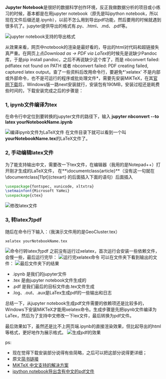 **Jupyter Notebook**是很好的数据科学创作环境，反正我做数据分析的项目或小练习的时候，基本都是在用jupyter notebook（原先是叫ipython notebook，所以现在文件后缀还是.ipynb），以前不怎么用到导出pdf功能，然后要用的时候就遇到很多坑了。jupyter提供导出的格式有.py、.html、.md、.pdf等。

![jupyter notebook支持的导出格式](https://upload-images.jianshu.io/upload_images/2473543-b37f85b5584364b9.png?imageMogr2/auto-orient/strip%7CimageView2/2/w/1240)

从效果来看，网页中notebook的渲染是最好看的，导出的html对代码和超链接失真严重。在网页上点*Download as -> PDF via LaTex*的时候先是说缺少Pandoc库，于是pip install pandoc，之后不再说缺少这个库了，而是
 nbconvert failed: pdflatex not found on PATH 或者 nbconvert failed: PDF creating failed, captured latex output。查了一些资料后改用命令行，要避免*'xelatex' 不是内部或外部命令，也不是可运行的程序或批处理文件*，需要先安装MiKTeX，在其[官网下载](https://miktex.org/download)后，Windows版一路next安装就行，安装包有190MB，安装过程还是耗费些时间的，下载安装完成之后的步骤是：

### 1, ipynb文件编译为tex 
在命令行中定位到要转换的jupyter文件的路径下，输入
 **jupyter nbconvert --to latex yourNotebookName.ipynb**

![编译ipynb文件为LaTeX文件](https://upload-images.jianshu.io/upload_images/2473543-3066970796a6043b.png?imageMogr2/auto-orient/strip%7CimageView2/2/w/1240)
在文件目录下就可以看到一个叫**yourNotebookName.tex**的LaTeX文件了。
### 2, 手动编辑latex文件
为了能支持输出中文，需要改一下tex文件，在编辑器（我用的是Notepad++）打开刚才生成的LaTeX文件，
在**\documentclass{article}**（没有这一句就在\documentclass[11pt]{ctexart} 的后面插入下面的语句）后面插入
```latex
\usepackage{fontspec, xunicode, xltxtra}
\setmainfont{Microsoft YaHei}
\usepackage{ctex}
```
![修改latex文件](https://upload-images.jianshu.io/upload_images/2473543-898fdf8271689505.png?imageMogr2/auto-orient/strip%7CimageView2/2/w/1240)

### 3, 转latex为pdf
随后在命令行下输入：（我演示文件用的是GeoCluster.tex）
```
xelatex yourNotebookName.tex
```
![命令行转latex为pdf](https://upload-images.jianshu.io/upload_images/2473543-6624da52f9d4d9d1.png?imageMogr2/auto-orient/strip%7CimageView2/2/w/1240)
之前没有运行过xelatex，首次运行会安装一些依赖文件，会慢一些，最后运行完毕：
![运行完xelatex命令](https://upload-images.jianshu.io/upload_images/2473543-192ac8f3fe434b96.png?imageMogr2/auto-orient/strip%7CimageView2/2/w/1240)
可以在文件夹下看到输出的文件：
![最后文件夹下的结果](https://upload-images.jianshu.io/upload_images/2473543-c7f89da3bad6866f.png?imageMogr2/auto-orient/strip%7CimageView2/2/w/1240)
- .ipynb 是我们的jupyter文件
- .tex 是由jupyter notebook文件生成的
- .pdf 是我们最后的目标文件由.tex文件生成
- .log、.out、.aux是LaTex生成pdf的一些输出和日志

总结一下，从jupyter notebook生成pdf文件需要的依赖项还是比较多的，Windows下安装MiKTeX才能用xelatex命令。生成步骤是先把ipynb文件编译为LaTex，然后为了支持中文修改一下lex文件，最后转换为pdf文件。 

最后效果如下，虽然还是比不上网页端.ipynb的直接渲染效果，但比起导出的html等格式，更好地作为展示格式。
![生成pdf的效果](https://upload-images.jianshu.io/upload_images/2473543-036c476dcddbbca0.png?imageMogr2/auto-orient/strip%7CimageView2/2/w/1240)

ps:
- 现在觉得下载安装部分说得有些简略，之后可以把这部分说得更详细；
- 原文[简书链接](https://www.jianshu.com/p/6b84a9631f8a)
- [MiKTeX 中文支持的解决方案](https://jingyan.baidu.com/article/ff411625e229d512e482379c.html)
- [ipython notebook导出含有中文的pdf文件](https://blog.csdn.net/weixin_42114013/article/details/81106797)